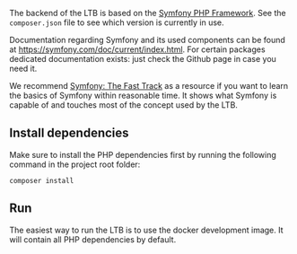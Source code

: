 The backend of the LTB is based on the [Symfony PHP Framework](https://symfony.com/). See the `composer.json` file to see which version is currently in use.

Documentation regarding Symfony and its used components can be found at https://symfony.com/doc/current/index.html. For certain packages dedicated documentation exists: just check the Github page in case you need it.

We recommend [Symfony: The Fast Track](https://symfony.com/book) as a resource if you want to learn the basics of Symfony within reasonable time. It shows what Symfony is capable of and touches most of the concept used by the LTB.

## Install dependencies

Make sure to install the PHP dependencies first by running the following command in the project root folder:

```
composer install
```

## Run

The easiest way to run the LTB is to use the docker development image. It will contain all PHP dependencies by default.
